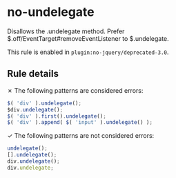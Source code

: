 # no-undelegate

Disallows the .undelegate method. Prefer $.off/EventTarget#removeEventListener to $.undelegate.

This rule is enabled in `plugin:no-jquery/deprecated-3.0`.

## Rule details

✗ The following patterns are considered errors:
```js
$( 'div' ).undelegate();
$div.undelegate();
$( 'div' ).first().undelegate();
$( 'div' ).append( $( 'input' ).undelegate() );
```

✓ The following patterns are not considered errors:
```js
undelegate();
[].undelegate();
div.undelegate();
div.undelegate;
```

